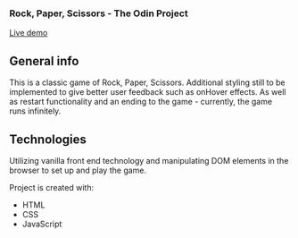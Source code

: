 <h3>Rock, Paper, Scissors - The Odin Project</h3>

[Live demo](https://okidokitokiloki.github.io/rock-paper-scissors/)

## General info
This is a classic game of Rock, Paper, Scissors. Additional styling still to be implemented to give better user feedback such as onHover effects. As well as restart functionality and an ending to the game - currently, the game runs infinitely.

	
## Technologies
Utilizing vanilla front end technology and manipulating DOM elements in the browser to set up and play the game.

Project is created with:
* HTML
* CSS
* JavaScript
